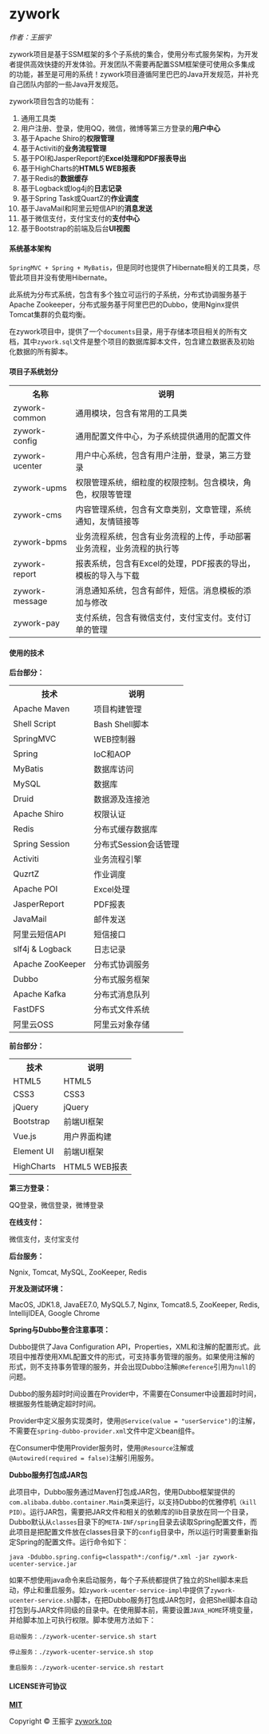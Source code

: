 # zywork

*作者：王振宇*

zywork项目是基于SSM框架的多个子系统的集合，使用分布式服务架构，为开发者提供高效快捷的开发体验。开发团队不需要再配置SSM框架便可使用众多集成的功能，甚至是可用的系统！zywork项目遵循阿里巴巴的Java开发规范，并补充自己团队内部的一些Java开发规范。

zywork项目包含的功能有：

1. 通用工具类
2. 用户注册、登录，使用QQ，微信，微博等第三方登录的**用户中心**
3. 基于Apache Shiro的**权限管理**
4. 基于Activiti的**业务流程管理**
5. 基于POI和JasperReport的**Excel处理和PDF报表导出**
6. 基于HighCharts的**HTML5 WEB报表**
7. 基于Redis的**数据缓存**
8. 基于Logback或log4j的**日志记录**
9. 基于Spring Task或QuartZ的**作业调度**
10. 基于JavaMail和阿里云短信API的**消息发送**
11. 基于微信支付，支付宝支付的**支付中心**
12. 基于Bootstrap的前端及后台**UI视图**

#### 系统基本架构 
```SpringMVC + Spring + MyBatis```，但是同时也提供了Hibernate相关的工具类，尽管此项目并没有使用Hibernate。

此系统为分布式系统，包含有多个独立可运行的子系统，分布式协调服务基于Apache Zookeeper，分布式服务基于阿里巴巴的Dubbo，使用Nginx提供Tomcat集群的负载均衡。

在zywork项目中，提供了一个```documents```目录，用于存储本项目相关的所有文档，其中```zywork.sql```文件是整个项目的数据库脚本文件，包含建立数据表及初始化数据的所有脚本。

#### 项目子系统划分
<table>
	<tbody>
		<tr>
			<th>名称</th>
			<th>说明</th>
		</tr>
		<tr>
			<td>zywork-common</td>
			<td>通用模块，包含有常用的工具类</td>
		</tr>
		<tr>
			<td>zywork-config</td>
			<td>通用配置文件中心，为子系统提供通用的配置文件</td>
		</tr>
		<tr>
			<td>zywork-ucenter</td>
			<td>用户中心系统，包含有用户注册，登录，第三方登录</td>
		</tr>
		<tr>
			<td>zywork-upms</td>
			<td>权限管理系统，细粒度的权限控制。包含模块，角色，权限等管理</td>
		</tr>
		<tr>
			<td>zywork-cms</td>
			<td>内容管理系统，包含有文章类别，文章管理，系统通知，友情链接等</td>
		</tr>
		<tr>
			<td>zywork-bpms</td>
			<td>
			业务流程系统，包含有业务流程的上传，手动部署业务流程，业务流程的执行等			</td>
		</tr>
		<tr>
			<td>zywork-report</td>
			<td>
			报表系统，包含有Excel的处理，PDF报表的导出，模板的导入与下载
			</td>
		</tr>
		<tr>
			<td>zywork-message</td>
			<td>消息通知系统，包含有邮件，短信。消息模板的添加与修改</td>
		</tr>
		<tr>
			<td>zywork-pay</td>
			<td>支付系统，包含有微信支付，支付宝支付。支付订单的管理</td>
		</tr>
	</tbody>
</table>

#### 使用的技术

**后台部分：**

<table>
	<tbody>
		<tr>
			<th>技术</th>
			<th>说明</th>
		</tr>
		<tr>
			<td>Apache Maven</td>
			<td>项目构建管理</td>
		</tr>
		<tr>
			<td>Shell Script</td>
			<td>Bash Shell脚本</td>
		</tr>
		<tr>
			<td>SpringMVC</td>
			<td>WEB控制器</td>
		</tr>
		<tr>
			<td>Spring</td>
			<td>IoC和AOP</td>
		</tr>
		<tr>
			<td>MyBatis</td>
			<td>数据库访问</td>
		</tr>
		<tr>
			<td>MySQL</td>
			<td>数据库</td>
		</tr>
		<tr>
			<td>Druid</td>
			<td>数据源及连接池</td>
		</tr>
		<tr>
			<td>Apache Shiro</td>
			<td>权限认证</td>
		</tr>
		<tr>
			<td>Redis</td>
			<td>分布式缓存数据库</td>
		</tr>
		<tr>
			<td>Spring Session</td>
			<td>分布式Session会话管理</td>
		</tr>
		<tr>
			<td>Activiti</td>
			<td>业务流程引擎</td>
		</tr>
		<tr>
			<td>QuzrtZ</td>
			<td>作业调度</td>
		</tr>
		<tr>
			<td>Apache POI</td>
			<td>Excel处理</td>
		</tr>
		<tr>
			<td>JasperReport</td>
			<td>PDF报表</td>
		</tr>
		<tr>
			<td>JavaMail</td>
			<td>邮件发送</td>
		</tr>
		<tr>
			<td>阿里云短信API</td>
			<td>短信接口</td>
		</tr>
		<tr>
			<td>slf4j & Logback</td>
			<td>日志记录</td>
		</tr>
		<tr>
			<td>Apache ZooKeeper</td>
			<td>分布式协调服务</td>
		</tr>
		<tr>
			<td>Dubbo</td>
			<td>分布式服务框架</td>
		</tr>
		<tr>
			<td>Apache Kafka</td>
			<td>分布式消息队列</td>
		</tr>
		<tr>
			<td>FastDFS</td>
			<td>分布式文件系统</td>
		</tr>
		<tr>
			<td>阿里云OSS</td>
			<td>阿里云对象存储</td>
		</tr>
	</tbody>
</table>

**前台部分：**

<table>
	<tbody>
		<tr>
			<th>技术</th>
			<th>说明</th>
		</tr>
		<tr>
			<td>HTML5</td>
			<td>HTML5</td>
		</tr>
		<tr>
			<td>CSS3</td>
			<td>CSS3</td>
		</tr>
		<tr>
			<td>jQuery</td>
			<td>jQuery</td>
		</tr>
		<tr>
			<td>Bootstrap</td>
			<td>前端UI框架</td>
		</tr>
		<tr>
			<td>Vue.js</td>
			<td>用户界面构建</td>
		</tr>
		<tr>
			<td>Element UI</td>
			<td>前端UI框架</td>
		</tr>
		<tr>
			<td>HighCharts</td>
			<td>HTML5 WEB报表</td>
		</tr>
	</tbody>
</table>

**第三方登录：**

QQ登录，微信登录，微博登录

**在线支付：**

微信支付，支付宝支付

**后台服务：**

Ngnix, Tomcat, MySQL, ZooKeeper, Redis

**开发及测试环境：**

MacOS, JDK1.8, JavaEE7.0, MySQL5.7, Nginx, Tomcat8.5, ZooKeeper, Redis, IntellijIDEA, Google Chrome

**Spring与Dubbo整合注意事项：**

Dubbo提供了Java Configuration API，Properties，XML和注解的配置形式。此项目中推荐使用XML配置文件的形式，可支持事务管理的服务。如果使用注解的形式，则不支持事务管理的服务，并会出现Dubbo注解```@Reference```引用为```null```的问题。

Dubbo的服务超时时间设置在Provider中，不需要在Consumer中设置超时时间，根据服务性能确定超时时间。

Provider中定义服务实现类时，使用```@Service(value = "userService")```的注解，不需要在```spring-dubbo-provider.xml```文件中定义bean组件。

在Consumer中使用Provider服务时，使用```@Resource```注解或```@Autowired(required = false)```注解引用服务。

**Dubbo服务打包成JAR包**

此项目中，Dubbo服务通过Maven打包成JAR包，使用Dubbo框架提供的```com.alibaba.dubbo.container.Main```类来运行，以支持Dubbo的优雅停机```（kill PID）```。运行JAR包，需要把JAR文件和相关的依赖库的lib目录放在同一个目录，Dubbo默认从```classes```目录下的```META-INF/spring```目录去读取Spring配置文件，而此项目是把配置文件放在classes目录下的```config```目录中，所以运行时需要重新指定Spring的配置文件。运行命令如下：

```java -Ddubbo.spring.config=classpath*:/config/*.xml -jar zywork-ucenter-service.jar```


如果不想使用java命令来启动服务，每个子系统都提供了独立的Shell脚本来启动，停止和重启服务。如```zywork-ucenter-service-impl```中提供了```zywork-ucenter-service.sh```脚本，在把Dubbo服务打包成JAR包时，会把Shell脚本自动打包到与JAR文件同级的目录中。在使用脚本前，需要设置```JAVA_HOME```环境变量，并给脚本加上可执行权限。脚本使用方法如下：

```
启动服务：./zywork-ucenter-service.sh start

停止服务：./zywork-ucenter-service.sh stop

重启服务：./zywork-ucenter-service.sh restart

```

#### LICENSE许可协议

**[MIT](https://github.com/GZWgssmart/zywork/blob/master/LICENSE)**

Copyright &copy; 王振宇 [zywork.top](http://zywork.top)